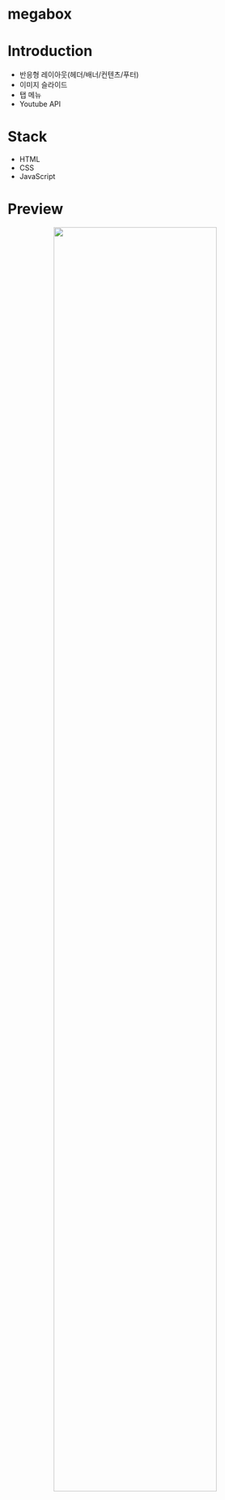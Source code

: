 # megabox

# Introduction
+ 반응형 레이아웃(헤더/배너/컨텐츠/푸터)<br>
+ 이미지 슬라이드<br>
+ 탭 메뉴<br>
+ Youtube API<br>

# Stack
+ HTML
+ CSS
+ JavaScript

# Preview

<p align="center">
  <img width="80%" src="https://user-images.githubusercontent.com/69390318/130064029-6bba0538-2134-45a6-83d9-192689d9aa0c.png">
</p>
